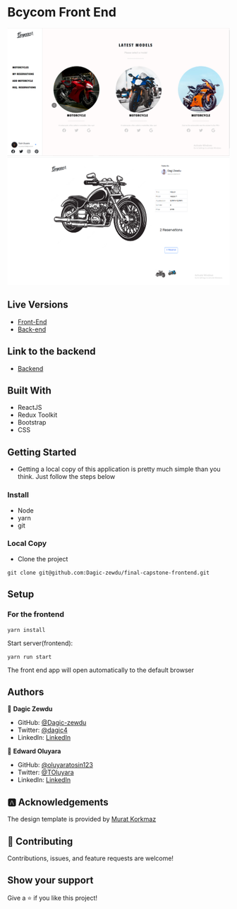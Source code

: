# Bcycom Front End

![Screenshot](./src/images/CaptureI.PNG)
![Screenshot](./src/images/CaptureII.PNG)

## Live Versions

- [Front-End]()
- [Back-end]()

## Link to the backend

- [Backend](https://github.com/oluyaratosin123/Final-Capstone-Back-End)

## Built With

- ReactJS
- Redux Toolkit
- Bootstrap
- CSS

## Getting Started

- Getting a local copy of this application is pretty much simple than you think. Just follow the steps below

### Install

- Node
- yarn
- git

### Local Copy

- Clone the project

```
git clone git@github.com:Dagic-zewdu/final-capstone-frontend.git
```

## Setup

### For the frontend

```
yarn install
```

Start server(frontend):

```
yarn run start
```

The front end app will open automatically to the default browser

## Authors

👤 **Dagic Zewdu**

- GitHub: [@Dagic-zewdu](https://github.com/Dagic-zewdu)
- Twitter: [@dagic4](https://twitter.com/dagic4)
- LinkedIn: [LinkedIn](https://www.linkedin.com/in/dagi-zewdu-21b835215/)

👤 **Edward Oluyara**

- GitHub: [@oluyaratosin123](https://github.com/oluyaratosin123)
- Twitter: [@TOluyara](https://twitter.com/TOluyara)
- LinkedIn: [LinkedIn](https://www.linkedin.com/in/edward-oluyara/)

## 🅰️ Acknowledgements

The design template is provided by
[Murat Korkmaz](https://www.behance.net/muratk)

## 🤝 Contributing

Contributions, issues, and feature requests are welcome!

## Show your support

Give a ⭐️ if you like this project!